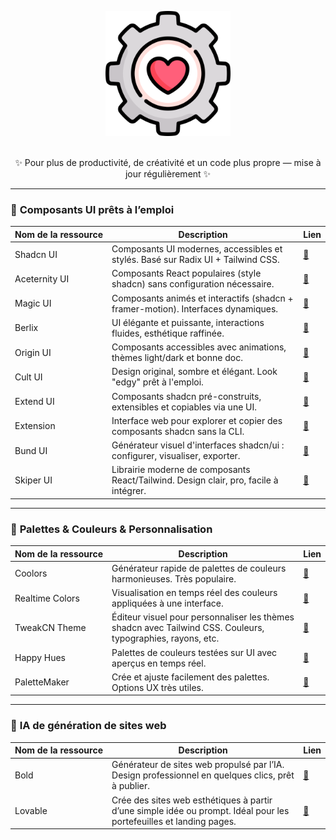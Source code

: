 <p align="center">
  <img width="200" src="./assets/logo.png" alt="logo toolbox">
</p>


<!-- <h1 align="center">Mon coffre à outils de dev</h1> -->
<p align="center">
<br>
 ✨ Pour plus de productivité, de créativité et un code plus propre — mise à jour régulièrement ✨
</p>
<!-- <p align="center">
  <a href="#-ui--design">🎨 UI & Design</a> •
  <a href="#-frameworks--librairies">⚙️ Frameworks</a> •
  <a href="#-apprentissage--références">📚 Apprentissage</a> •
  <a href="#-outils--productivité">🚀 Outils</a> •
  <a href="#-déploiement--plateformes">☁️ Déploiement</a>
</p> -->

---

### 🧩 **Composants UI prêts à l’emploi**

| Nom&nbsp;de&nbsp;la&nbsp;ressource | Description | Lien |
|-----|-------------|------|
| Shadcn UI | Composants UI modernes, accessibles et stylés. Basé sur Radix UI + Tailwind CSS. | [🔗](https://ui.shadcn.com) |
| Aceternity UI | Composants React populaires (style shadcn) sans configuration nécessaire. | [🔗](https://ui.aceternity.com) |
| Magic UI | Composants animés et interactifs (shadcn + framer-motion). Interfaces dynamiques. | [🔗](https://magicui.design) |
| Berlix | UI élégante et puissante, interactions fluides, esthétique raffinée. | [🔗](https://berlix.vercel.app/) |
| Origin UI | Composants accessibles avec animations, thèmes light/dark et bonne doc. | [🔗](https://originui.com/) |
| Cult UI | Design original, sombre et élégant. Look "edgy" prêt à l'emploi. | [🔗](https://www.cult-ui.com/) |
| Extend UI | Composants shadcn pré-construits, extensibles et copiables via une UI. | [🔗](https://www.extend-ui.com/) |
| Extension | Interface web pour explorer et copier des composants shadcn sans la CLI. | [🔗](https://shadcn-extension.vercel.app/) |
| Bund UI | Générateur visuel d'interfaces shadcn/ui : configurer, visualiser, exporter. | [🔗](https://bundui.io/) |
| Skiper UI |	Librairie moderne de composants React/Tailwind. Design clair, pro, facile à intégrer. |	[🔗](https://skiper-ui.com/) |

---

### 🎨 **Palettes & Couleurs & Personnalisation**
| Nom&nbsp;de&nbsp;la&nbsp;ressource | Description | Lien |
|-----|-------------|------|
| Coolors | Générateur rapide de palettes de couleurs harmonieuses. Très populaire. | [🔗](https://coolors.co/) |
| Realtime Colors | Visualisation en temps réel des couleurs appliquées à une interface. | [🔗](https://www.realtimecolors.com/) |
| TweakCN Theme | Éditeur visuel pour personnaliser les thèmes shadcn avec Tailwind CSS. Couleurs, typographies, rayons, etc. | [🔗](https://tweakcn.com/editor/theme) |
| Happy Hues | Palettes de couleurs testées sur UI avec aperçus en temps réel. | [🔗](https://www.happyhues.co/palettes/15) |
| PaletteMaker | Crée et ajuste facilement des palettes. Options UX très utiles. | [🔗](https://palettemaker.com/) |

---

### 🤖 **IA de génération de sites web**
| Nom&nbsp;de&nbsp;la&nbsp;ressource | Description | Lien |
|-----|-------------|------|
| Bold | Générateur de sites web propulsé par l’IA. Design professionnel en quelques clics, prêt à publier. | [🔗](https://bolt.new/) |
| Lovable | 	Crée des sites web esthétiques à partir d’une simple idée ou prompt. Idéal pour les portefeuilles et landing pages. | [🔗](https://lovable.dev/) |